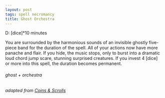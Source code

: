 ```yaml
---
layout: post
tags: spell necromancy
title: Ghost Orchestra
---
```

D: [dice]*10 minutes

You are surrounded by the harmonious sounds of an invisible ghostly five-piece band for the duration of the spell. All of your actions now have more panache and flair. If you hide, the music stops, only to burst into a dramatic loud chord jump scare, stunning surprised creatures. If you invest 4 [dice] or more into this spell, the duration becomes permanent.

###### ghost + orchestra
###### adapted from [Coins & Scrolls](https://coinsandscrolls.blogspot.com/2017/05/osr-elves-and-elf-wizards.html)
